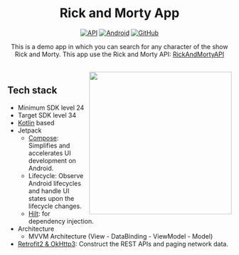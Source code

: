 <h1 align="center">Rick and Morty App</h1>

<p align="center">
  <a href="https://android-arsenal.com/api?level=24"><img alt="API" src="https://img.shields.io/badge/API-24%2B-orange.svg?style=flat"/></a>
  <a href="https://kotlinlang.org/"><img alt="Android" src="https://img.shields.io/badge/Android-Kotlin-green.svg?style=flat"/></a>
  <a href="https://github.com/donayd"><img alt="GitHub" src="https://img.shields.io/badge/GitHub-Donayd-blue.svg?style=flat"/></a> 
</p>

<p align="center">  
This is a demo app in which you can search for any character of the show Rick and Morty. This app use the Rick and Morty API:
<a href="https://rickandmortyapi.com/">RickAndMortyAPI</a> 
</br>
</p>
</br>

<img src="/previews/preview.gif" align="right" width="320"/>

## Tech stack
- Minimum SDK level 24
- Target SDK level 34
- [Kotlin](https://kotlinlang.org/) based
- Jetpack
  - [Compose](https://developer.android.com/jetpack/compose): Simplifies and accelerates UI development on Android. 
  - Lifecycle: Observe Android lifecycles and handle UI states upon the lifecycle changes.  
  - [Hilt](https://dagger.dev/hilt/): for dependency injection.
- Architecture
  - MVVM Architecture (View - DataBinding - ViewModel - Model)
- [Retrofit2 & OkHttp3](https://github.com/square/retrofit): Construct the REST APIs and paging network data.
